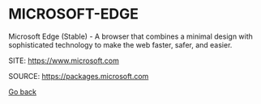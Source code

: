# MICROSOFT-EDGE

 Microsoft Edge (Stable) - A browser that combines a minimal design
 with sophisticated technology to make the web faster, safer, and
 easier.
  
 SITE: https://www.microsoft.com

 SOURCE: https://packages.microsoft.com

 [Go back](https://portable-linux-apps.github.io/apps.html)
